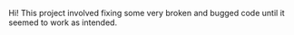 Hi! This project involved fixing some very broken and bugged code until it seemed to work as intended.
